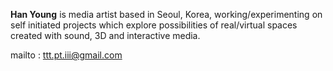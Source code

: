**Han Young** is media artist based in Seoul, Korea, working/experimenting on self initiated projects which explore possibilities of real/virtual spaces created with sound, 3D and interactive media.

mailto : ttt.pt.iii@gmail.com